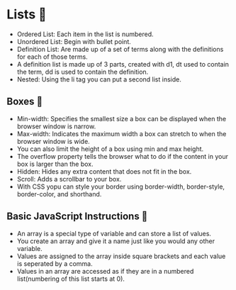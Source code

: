# Lists 📝

- Ordered List: Each item in the list is numbered.
- Unordered List: Begin with bullet point.
- Definition List: Are made up of a set of terms along with the definitions for each of those terms. 
- A  definition list is made up of 3 parts, created with d1, dt used to contain the term, dd is used to contain the definition.
- Nested: Using the li tag you can put a second list inside.
## Boxes 🥡
- Min-width: Specifies the smallest size a box can be displayed when the browser window is narrow.
- Max-width: Indicates the maximum width a box can stretch to when the browser window is wide.
- You can also limit the height of a box using min and max height.
- The overflow property tells the browser what to do if the content in your box is larger than the box.
- Hidden: Hides any extra content that does not fit in the box.
- Scroll: Adds a scrollbar to your box. 
- With CSS yopu can style your border using border-width, border-style, border-color, and shorthand.
## Basic JavaScript Instructions 🍎
- An array is a special type of variable and can store a list of values.
- You create an array and give it a name just like you would any other variable.
- Values are assigned to the array inside square brackets and each value is seperated by a comma.
- Values in an array are accessed as if they are in a numbered list(numbering of this list starts at 0).
